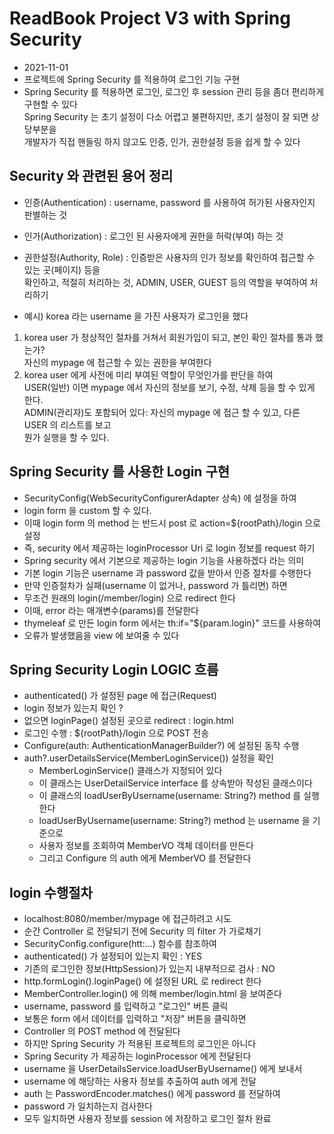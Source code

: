 # ReadBook Project V3 with Spring Security

* 2021-11-01
* 프로젝트에 Spring Security 를 적용하여 로그인 기능 구현
* Spring Security 를 적용하면 로그인, 로그인 후 session 관리 등을 좀더 편리하게 구현할 수 있다  
Spring Security 는 초기 설정이 다소 어렵고 불편하지만, 초기 설정이 잘 되면 상당부분을  
개발자가 직접 핸들링 하지 않고도 인증, 인가, 권한설정 등을 쉽게 할 수 있다

## Security 와 관련된 용어 정리
* 인증(Authentication) : username, password 를 사용하여 허가된 사용자인지 판별하는 것
* 인가(Authorization) : 로그인 된 사용자에게 권한을 허락(부여) 하는 것
* 권한설정(Authority, Role) : 인증받은 사용자의 인가 정보를 확인하여 접근할 수 있는 곳(페이지) 등을  
확인하고, 적절히 처리하는 것, ADMIN, USER, GUEST 등의 역할을 부여하여 처리하기

* 예시) korea 라는 username 을 가진 사용자가 로그인을 했다  
1. korea user 가 정상적인 절차를 거쳐서 회원가입이 되고, 본인 확인 절차를 통과 했는가?  
자신의 mypage 에 접근할 수 있는 권한을 부여한다  
2. korea user 에게 사전에 미리 부여된 역할이 무엇인가를 판단을 하여  
USER(일반) 이면 mypage 에서 자신의 정보를 보기, 수정, 삭제 등을 할 수 있게 한다.  
ADMIN(관리자)도 포함되어 있다: 자신의 mypage 에 접근 할 수 있고, 다른 USER 의 리스트를 보고  
뭔가 실행을 할 수 있다.

## Spring Security 를 사용한 Login 구현
* SecurityConfig(WebSecurityConfigurerAdapter 상속) 에 설정을 하여
* login form 을 custom 할 수 있다.
* 이때 login form 의 method 는 반드시 post 로 action=${rootPath}/login 으로 설정
* 즉, security 에서 제공하는 loginProcessor Uri 로 login 정보를 request 하기
* Spring security 에서 기본으로 제공하는 login 기능을 사용하겠다 라는 의미
* 기본 login 기능은 username 과 password 값을 받아서 인증 절차를 수행한다
* 만약 인증절차가 실패(username 이 없거나, password 가 틀리면) 하면
* 무조건 원래의 login(/member/login) 으로 redirect 한다
* 이때, error 라는 매개변수(params)를 전달한다
* thymeleaf 로 만든 login form 에서는 th:if="${param.login}" 코드를 사용하여
* 오류가 발생했음을 view 에 보여줄 수 있다

## Spring Security Login LOGIC 흐름
* authenticated() 가 설정된 page 에 접근(Request)
* login 정보가 있는지 확인 ? 
* 없으면 loginPage() 설정된 곳으로 redirect : login.html
* 로그인 수행 : ${rootPath}/login 으로 POST 전송
* Configure(auth: AuthenticationManagerBuilder?) 에 설정된 동작 수행
* auth?.userDetailsService(MemberLoginService()) 설정을 확인
  * MemberLoginService() 클래스가 지정되어 있다
  * 이 클래스는 UserDetailService interface 를 상속받아 작성된 클래스이다
  * 이 클래스의 loadUserByUsername(username: String?) method 를 실행한다
  * loadUserByUsername(username: String?) method 는 username 을 기준으로
  * 사용자 정보를 조회하여 MemberVO 객체 데이터를 만든다
  * 그리고 Configure 의 auth 에게 MemberVO 를 전달한다

## login 수행절차
* localhost:8080/member/mypage 에 접근하려고 시도
* 순간 Controller 로 전달되기 전에 Security 의 filter 가 가로채기
* SecurityConfig.configure(htt:...) 함수를 참조하여
* authenticated() 가 설정되어 있는지 확인 : YES
* 기존의 로그인한 정보(HttpSession)가 있는지 내부적으로 검사 : NO
* http.formLogin().loginPage() 에 설정된 URL 로 redirect 한다
* MemberController.login() 에 의해 member/login.html 을 보여준다
* username, password 를 입력하고 "로그인" 버튼 클릭
* 보통은 form 에서 데이터를 입력하고 "저장" 버튼을 클릭하면
* Controller 의 POST method 에 전달된다
* 하지만 Spring Security 가 적용된 프로젝트의 로그인은 아니다
* Spring Security 가 제공하는 loginProcessor 에게 전달된다
* username 을 UserDetailsService.loadUserByUsername() 에게 보내서
* username 에 해당하는 사용자 정보를 추출하여 auth 에게 전달
* auth 는 PasswordEncoder.matches() 에게 password 를 전달하여
* password 가 일치하는지 검사한다
* 모두 일치하면 사용자 정보를 session 에 저장하고 로그인 절차 완료
